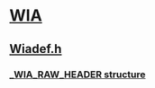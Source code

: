 # [WIA](../_wia/index.md)
## [Wiadef.h](index.md)
### [_WIA_RAW_HEADER structure](../wiadef/ns-wiadef-_wia_raw_header.md)
